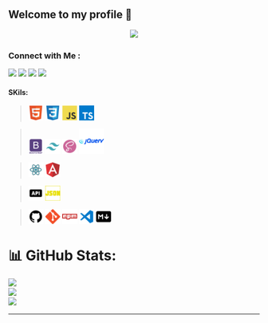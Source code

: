 ## Welcome to my profile 👋

<p align="center">
  <a href="https://github.com/DenverCoder1/readme-typing-svg"><img src="https://readme-typing-svg.herokuapp.com/?lines=Front-end%20developer;Always%20learning;Always%20Search&font=Fira%20Code&center=true&width=440&height=45&color=238636&vCenter=true&size=22"></a>
  
</p>


### Connect with Me :

<a href="mailto:ahmedmohamedprofile@gmail.com" target="_blank"><img src="https://img.shields.io/badge/-Ahmed%20Mohamed-0077B5?style=for-the-badge&logo=Gmail&logoColor=red"/></a>  <a href="https://www.linkedin.com/in/ahmed-mohamed-ag/" target="_blank"><img src="https://img.shields.io/badge/-Ahmed%20Mohamed-0077B5?style=for-the-badge&logo=Linkedin&logoColor=white"/></a>   <a href="https://wa.me/201151101537" target="_blank"><img src="https://img.shields.io/badge/-Ahmed%20Mohamed-238636?style=for-the-badge&logo=Whatsapp&logoColor=white"/></a>  <a href="https://www.youtube.com/channel/UCMRvoTYVX93KCq3xZcPcDqA" target="_blank"><img src="https://img.shields.io/badge/-Ahmed%20Mohamed-red?style=for-the-badge&logo=Youtube&logoColor=white"/></a>

#### SKils:

> <img src = 'https://github.com/ahmedmohamedag/ahmedmohamedag/blob/main/image/html.svg' style='margin: 10' width='30'/>  <img src = 'https://github.com/ahmedmohamedag/ahmedmohamedag/blob/main/image/css.svg' width='30'/>  <img src = 'https://github.com/ahmedmohamedag/ahmedmohamedag/blob/main/image/js.svg' width='30'/> <img src = 'https://github.com/ahmedmohamedag/ahmedmohamedag/blob/main/image/typescript.svg' width='30'/>

> <img src = 'https://github.com/ahmedmohamedag/ahmedmohamedag/blob/main/image/bootstrap.svg' width='30'/>  <img src = 'https://github.com/ahmedmohamedag/ahmedmohamedag/blob/main/image/tailwind.svg' width='30'/>  <img src = 'https://github.com/ahmedmohamedag/ahmedmohamedag/blob/main/image/scss2-svgrepo-com.svg' width='30'/>  <img src = 'https://github.com/ahmedmohamedag/ahmedmohamedag/blob/main/image/jquery.svg' width='50'/>

> <img src = 'https://github.com/ahmedmohamedag/ahmedmohamedag/blob/main/image/react.svg' width='30'/> <img src = 'https://github.com/ahmedmohamedag/ahmedmohamedag/blob/main/image/angular-icon-svgrepo-com.svg' width='30'/>

> <img src = 'https://github.com/ahmedmohamedag/ahmedmohamedag/blob/main/image/api-svgrepo-com.svg' width='30'/>  <img src = 'https://github.com/ahmedmohamedag/ahmedmohamedag/blob/main/image/json-svgrepo-com.svg' width='30'/>

> <img src = 'https://github.com/ahmedmohamedag/ahmedmohamedag/blob/main/image/github-svgrepo-com.svg' width='30'/>  <img src = 'https://github.com/ahmedmohamedag/ahmedmohamedag/blob/main/image/git.svg' width='30'/> <img src = 'https://github.com/ahmedmohamedag/ahmedmohamedag/blob/main/image/npm-svgrepo-com.svg' width='30'/> <img src = 'https://github.com/ahmedmohamedag/ahmedmohamedag/blob/main/image/vscode2-svgrepo-com.svg' width='30'/>  <img src = 'https://github.com/ahmedmohamedag/ahmedmohamedag/blob/main/image/markdown-svgrepo-com.svg' width='30'/> 

 
# 📊 GitHub Stats:
![](https://github-readme-stats.vercel.app/api?username=ahmedmohamedag&theme=dark&hide_border=false&include_all_commits=true&count_private=false)<br/>
![](https://github-readme-streak-stats.herokuapp.com/?user=ahmedmohamedag&theme=dark&hide_border=false)<br/>
![](https://github-readme-stats.vercel.app/api/top-langs/?username=ahmedmohamedag&theme=dark&hide_border=false&include_all_commits=true&count_private=false&layout=compact)

---










